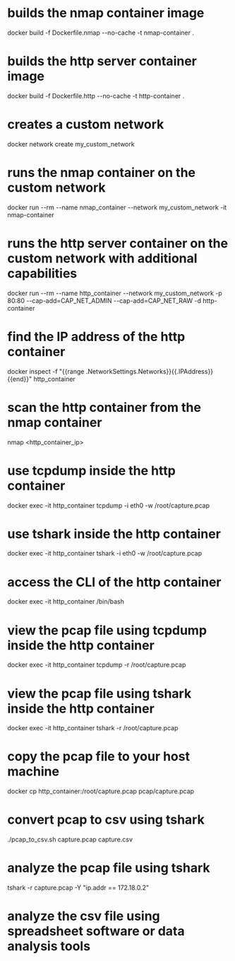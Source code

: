 # builds the nmap container image
docker build -f Dockerfile.nmap --no-cache -t nmap-container .

# builds the http server container image
docker build -f Dockerfile.http --no-cache -t http-container .

# creates a custom network
docker network create my_custom_network

# runs the nmap container on the custom network
docker run --rm --name nmap_container --network my_custom_network -it nmap-container

# runs the http server container on the custom network with additional capabilities
docker run --rm --name http_container --network my_custom_network -p 80:80 --cap-add=CAP_NET_ADMIN --cap-add=CAP_NET_RAW -d http-container

# find the IP address of the http container
docker inspect -f "{{range .NetworkSettings.Networks}}{{.IPAddress}}{{end}}" http_container

# scan the http container from the nmap container
nmap <http_container_ip>

# use tcpdump inside the http container
docker exec -it http_container tcpdump -i eth0 -w /root/capture.pcap

# use tshark inside the http container
docker exec -it http_container tshark -i eth0 -w /root/capture.pcap

# access the CLI of the http container
docker exec -it http_container /bin/bash

# view the pcap file using tcpdump inside the http container
docker exec -it http_container tcpdump -r /root/capture.pcap

# view the pcap file using tshark inside the http container
docker exec -it http_container tshark -r /root/capture.pcap

# copy the pcap file to your host machine
docker cp http_container:/root/capture.pcap pcap/capture.pcap

# convert pcap to csv using tshark
./pcap_to_csv.sh capture.pcap capture.csv

# analyze the pcap file using tshark
tshark -r capture.pcap -Y "ip.addr == 172.18.0.2"

# analyze the csv file using spreadsheet software or data analysis tools